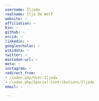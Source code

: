 ```yaml
---
username: Iljadw
realname: Ilja De Wolf
website: ~
affiliation: ~
bio: ~
github: ~
orcid: ~
linkedin: ~
googlescholar: ~
wikidata: ~
twitter: ~
mastodon-url: ~
meta: ~
instagram: ~
redirect_from:
- /index.php/User:Iljadw
- /index.php/Special:Contributions/Iljadw
email: ~

---
```

